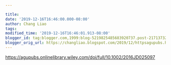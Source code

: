 ```yaml
---

title:
date: '2019-12-16T16:46:00.000-08:00'
author: Chang Liao
tags:
modified_time: '2019-12-16T16:46:01.913-08:00'
blogger_id: tag:blogger.com,1999:blog-5219825485683920737.post-217137323795556689
blogger_orig_url: https://changliao.blogspot.com/2019/12/httpsagupubs.html
---
```


https://agupubs.onlinelibrary.wiley.com/doi/full/10.1002/2016JD025097 